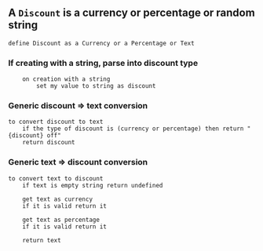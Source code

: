## A `Discount` is a currency or percentage or random string
```
define Discount as a Currency or a Percentage or Text
```

### If creating with a string, parse into discount type
```
	on creation with a string
		set my value to string as discount
```

### Generic discount => text conversion
```
to convert discount to text
	if the type of discount is (currency or percentage) then return "{discount} off"
	return discount
```

### Generic text => discount conversion
```
to convert text to discount
	if text is empty string return undefined

	get text as currency
	if it is valid return it

	get text as percentage
	if it is valid return it

	return text
```
